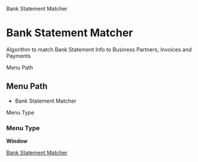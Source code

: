 
Bank Statement Matcher
# Bank Statement Matcher


Algorithm to match Bank Statement Info to Business Partners, Invoices and Payments

Menu Path
## Menu Path



- Bank Statement Matcher

Menu Type
### Menu Type

**Window**


[Bank Statement Matcher](../../functional-guide/window/window-bank-statement-matcher.md)